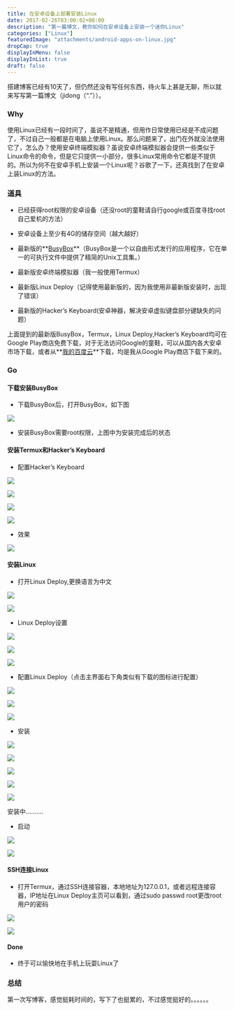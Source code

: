 ```yaml
---
title: 在安卓设备上部署安装Linux 
date: 2017-02-26T03:00:02+08:00
description: "第一篇博文，教你如何在安卓设备上安装一个迷你Linux"
categories: ["Linux"]
featuredImage: "attachments/android-apps-on-linux.jpg"
dropCap: true
displayInMenu: false
displayInList: true
draft: false
---
```


搭建博客已经有10天了，但仍然还没有写任何东西，待火车上甚是无聊，所以就来写写第一篇博文（jidong（“.”））。

### Why
使用Linux已经有一段时间了，虽说不是精通，但用作日常使用已经是不成问题了，不过自己一般都是在电脑上使用Linux。那么问题来了，出门在外就没法使用它了，怎么办？使用安卓终端模拟器？虽说安卓终端模拟器会提供一些类似于Linux命令的命令，但是它只提供一小部分，很多Linux常用命令它都是不提供的。所以为何不在安卓手机上安装一个Linux呢？谷歌了一下，还真找到了在安卓上装Linux的方法。


<!-- more -->


### 道具
- 已经获得root权限的安卓设备（还没root的童鞋请自行google或百度寻找root自己爱机的方法）

- 安卓设备上至少有4G的储存空间（越大越好）

- 最新版的**[BusyBox](https://zh.m.wikipedia.org/zh-cn/BusyBox)**（BusyBox是一个以自由形式发行的应用程序，它在单一的可执行文件中提供了精简的Unix工具集。）

- 最新版安卓终端模拟器（我一般使用Termux）

- 最新版Linux Deploy（记得使用最新版的，因为我使用非最新版安装时，出现了错误）

- 最新版的Hacker’s Keyboard(安卓神器，解决安卓虚拟键盘部分键缺失的问题）

上面提到的最新版BusyBox，Termux，Linux Deploy,Hacker’s Keyboard均可在Google Play商店免费下载，对于无法访问Google的童鞋，可以从国内各大安卓市场下载，或者从**[我的百度云](http://pan.baidu.com/share/link?shareid=430693170&uk=2141079826)**下载，均是我从Google Play商店下载下来的。

### Go

#### 下载安装BusyBox
- 下载BusyBox后，打开BusyBox，如下图

![](/attachments/android-linux/android-linux-1.png)

- 安装BusyBox需要root权限，上图中为安装完成后的状态

#### 安装Termux和Hacker’s Keyboard
- 配置Hacker’s Keyboard

![](/attachments/android-linux/android-linux-2.png)

![](/attachments/android-linux/android-linux-3.png)

![](/attachments/android-linux/android-linux-4.png)

![](/attachments/android-linux/android-linux-5.png)

- 效果

![](/attachments/android-linux/android-linux-6.png)

#### 安装Linux

- 打开Linux Deploy,更换语言为中文

![](/attachments/android-linux/android-linux-7.png)

![](/attachments/android-linux/android-linux-8.png)

- Linux Deploy设置

![](/attachments/android-linux/android-linux-7.png)

![](/attachments/android-linux/android-linux-9.png)

![](/attachments/android-linux/android-linux-10.png)

- 配置Linux Deploy（点击主界面右下角类似有下载的图标进行配置）

![](/attachments/android-linux/android-linux-11.png)

![](/attachments/android-linux/android-linux-12.png)

![](/attachments/android-linux/android-linux-13.png)

- 安装

![](/attachments/android-linux/android-linux-14.png)

![](/attachments/android-linux/android-linux-15.png)

![](/attachments/android-linux/android-linux-16.png)

![](/attachments/android-linux/android-linux-17.png)

![](/attachments/android-linux/android-linux-18.png)

安装中……….

- 启动

![](/attachments/android-linux/android-linux-19.png)

![](/attachments/android-linux/android-linux-20.png)

#### SSH连接Linux
- 打开Termux，通过SSH连接容器，本地地址为127.0.0.1，或者远程连接容器，IP地址在Linux Deploy主页可以看到，通过sudo passwd root更改root用户的密码


![](/attachments/android-linux/android-linux-21.png)

![](/attachments/android-linux/android-linux-22.png)

#### Done
- 终于可以愉快地在手机上玩耍Linux了

### 总结

第一次写博客，感觉挺耗时间的，写下了也挺累的，不过感觉挺好的。。。。。。
